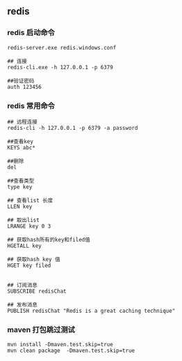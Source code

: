 ## redis 

### redis 启动命令 

```
redis-server.exe redis.windows.conf

## 连接
redis-cli.exe -h 127.0.0.1 -p 6379

##验证密码
auth 123456
```

### redis 常用命令
```
## 远程连接
redis-cli -h 127.0.0.1 -p 6379 -a password

##查看key
KEYS abc*

##删除
del

##查看类型
type key 

## 查看list 长度
LLEN key

## 取出list
LRANGE key 0 3

## 获取hash所有的key和filed值
HGETALL key

## 获取hash key 值
HGET key filed


## 订阅消息
SUBSCRIBE redisChat

## 发布消息
PUBLISH redisChat "Redis is a great caching technique"
```



### maven 打包跳过测试
```
mvn install -Dmaven.test.skip=true
mvn clean package  -Dmaven.test.skip=true
```